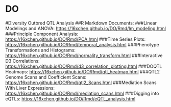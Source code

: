# DO
#Diversity Outbred QTL Analysis
##R Markdown Documents:
###Linear Modelings and ANOVA: 
https://16xchen.github.io/DO/Rmd/lm_modeling.html
###Principle Component Analysis: 
https://16xchen.github.io/DO/Rmd/PCA.html
###Time Series Plots: 
https://16xchen.github.io/DO/Rmd/temporal_analysis.html
###Phenotype Transformations and Histograms: 
https://16xchen.github.io/DO/Rmd/normality_transform.html
###Interactive D3 Correlations: 
https://16xchen.github.io/DO/Rmd/d3_correlation_plotting.html
###DOQTL Heatmaps: 
https://16xchen.github.io/DO/Rmd/qtl_heatmap.html
###QTL2 Genome Scans and Coefficient Scans: 
https://16xchen.github.io/DO/Rmd/qtl2_Scans.html
###Mediation Scans With Liver Expressions: 
https://16xchen.github.io/DO/Rmd/mediation_scans.html
###Digging into eQTLs: 
https://16xchen.github.io/DO/Rmd/eQTL_analysis.html
